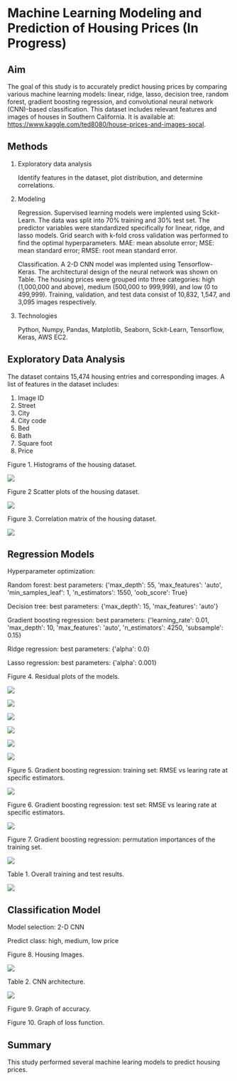 # Machine Learning Modeling and Prediction of Housing Prices (In Progress)

## Aim

The goal of this study is to accurately predict housing prices by comparing various machine learning models: linear, ridge, lasso, decision tree, random forest, gradient boosting regression, and convolutional neural network (CNN)-based classification.  This dataset includes relevant features and images of houses in Southern California.  It is available at: https://www.kaggle.com/ted8080/house-prices-and-images-socal.


## Methods
1. Exploratory data analysis

    Identify features in the dataset, plot distribution, and determine correlations.

2. Modeling

    Regression.  Supervised learning models were implented using Sckit-Learn.  The data was split into 70% training and 30% test set.  The predictor variables were standardized specifically for linear, ridge, and lasso models.  Grid search with k-fold cross validation was performed to find the optimal hyperparameters.  MAE: mean absolute error; MSE: mean standard error; RMSE: root mean standard error.

    Classification.  A 2-D CNN model was implented using Tensorflow-Keras.  The architectural design of the neural network was shown on Table.  The housing prices were grouped into three categories: high (1,000,000 and above), medium (500,000 to 999,999), and low (0 to 499,999).  Training, validation, and test data consist of 10,832, 1,547, and 3,095 images respectively.

3. Technologies

    Python, Numpy, Pandas, Matplotlib, Seaborn, Sckit-Learn, Tensorflow, Keras, AWS EC2.


## Exploratory Data Analysis

The dataset contains 15,474 housing entries and corresponding images.  A list of features in the dataset includes:
1. Image ID
2. Street
3. City
4. City code
5. Bed
6. Bath
7. Square foot
8. Price


Figure 1.  Histograms of the housing dataset.

![](figure/histograms.png)


Figure 2  Scatter plots of the housing dataset.

![](figure/scatterplots.png)


Figure 3.  Correlation matrix of the housing dataset.

![](figure/correlation_matrix.png)


## Regression Models

Hyperparameter optimization:

Random forest: best parameters: {'max_depth': 55, 'max_features': 'auto', 'min_samples_leaf': 1, 'n_estimators': 1550, 'oob_score': True}

Decision tree: best parameters: {'max_depth': 15, 'max_features': 'auto'}

Gradient boosting regression: best parameters: {'learning_rate': 0.01, 'max_depth': 10, 'max_features': 'auto', 'n_estimators': 4250, 'subsample': 0.15}

Ridge regression: best parameters: {'alpha': 0.0}

Lasso regression: best parameters: {'alpha': 0.001}



Figure 4.  Residual plots of the models.

![](figure/residual_rf.png)

![](figure/residual_dt.png)

![](figure/residual_gbr.png)

![](figure/residual_ridge.png)

![](figure/residual_lasso.png)

![](figure/residual_linear.png)


Figure 5.  Gradient boosting regression: training set: RMSE vs learing rate at specific estimators.

![](figure/train_rmse_lr.png)


Figure 6.  Gradient boosting regression: test set: RMSE vs learing rate at specific estimators.

![](figure/test_rmse_lr.png)


Figure 7.  Gradient boosting regression: permutation importances of the training set.

![](figure/permutation.png)


Table 1.  Overall training and test results.

![](figure/table.jpg)


## Classification Model

Model selection: 2-D CNN

Predict class: high, medium, low price

Figure 8.  Housing Images.

![](figure/house_images.png)


Table 2.  CNN architecture.

![](figure/model_parameters.jpg)

Figure 9.  Graph of accuracy.


Figure 10.  Graph of loss function.


## Summary

This study performed several machine learing models to predict housing prices.